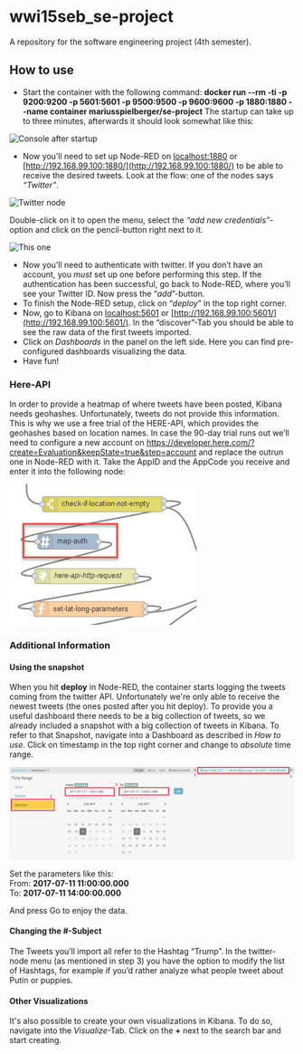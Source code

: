 # wwi15seb_se-project
A repository for the software engineering project (4th semester).

## How to use

* Start the container with the following command: **docker run --rm -ti -p 9200:9200 -p 5601:5601 -p 9500:9500 -p 9600:9600 -p 1880:1880 --name container mariusspielberger/se-project** 
The startup can take up to three minutes, afterwards it should look somewhat like this:

![Console after startup](https://raw.githubusercontent.com/mariusspielberger/wwi15seb_se-project/d95a0b555490b150d2f60284e6fcd0b070d97616/images/startup.jpg)
* Now you’ll need to set up Node-RED on [localhost:1880](http://localhost:1880/) or [http://192.168.99.100:1880/](http://192.168.99.100:1880/) to be able to receive the desired tweets. Look at the flow: one of the nodes says _“Twitter”_. 

![Twitter node](https://raw.githubusercontent.com/mariusspielberger/wwi15seb_se-project/d95a0b555490b150d2f60284e6fcd0b070d97616/images/nodered.jpg)

Double-click on it to open the menu, select the _“add new credentials”_-option and click on the pencil-button right next to it. 

![This one](https://raw.githubusercontent.com/mariusspielberger/wwi15seb_se-project/d95a0b555490b150d2f60284e6fcd0b070d97616/images/addtwitter.jpg)

* Now you’ll need to authenticate with twitter. If you don’t have an account, you _must_ set up one before performing this step. If the authentication has been successful, go back to Node-RED, where you’ll see your Twitter ID. Now press the “_add_”-button. 
* To finish the Node-RED setup, click on “_deploy_” in the top right corner. 
* Now, go to Kibana on [localhost:5601](http://localhost:5601//) or [http://192.168.99.100:5601/](http://192.168.99.100:5601/). In the “discover”-Tab you should be able to see the raw data of the first tweets imported.
* Click on *Dashboards* in the panel on the left side. Here you can find pre-configured dashboards visualizing the data. 
* Have fun! 

### Here-API

In order to provide a heatmap of where tweets have been posted, Kibana needs geohashes. Unfortunately, tweets do not provide this information. This is why we use a free trial of the HERE-API, which provides the geohashes based on location names. In case the 90-day trial runs out we’ll need to configure a new account on https://developer.here.com/?create=Evaluation&keepState=true&step=account and replace the outrun one in Node-RED with it. Take the AppID and the AppCode you receive and enter it into the following node:

![Node representing the Here-API](https://raw.githubusercontent.com/mariusspielberger/wwi15seb_se-project/95f8ece641ae6235c6dfbda9fb12359f47e3e51c/images/HereAPI.jpg)

### Additional Information 
#### Using the snapshot
When you hit **deploy** in Node-RED, the container starts logging the tweets coming from the twitter API. Unfortunately we're only able to receive the newest tweets (the ones posted after you hit deploy). To provide you a useful dashboard there needs to be a big collection of tweets, so we already included a snapshot with a big collection of tweets in Kibana.
To refer to that Snapshot, navigate into a Dashboard as described in _How to use_. Click on timestamp in the top right corner and change to  _absolute_ time range. 

![Timerange](https://raw.githubusercontent.com/mariusspielberger/wwi15seb_se-project/3f4636afce424153b894a37df4cc2240e20595b2/images/kibana.png)

Set the parameters like this:  
From: **2017-07-11 11:00:00.000**  
To: **2017-07-11 14:00:00.000**

And press Go to enjoy the data.

#### Changing the #-Subject
The Tweets you’ll import all refer to the Hashtag “Trump”. In the twitter-node menu (as mentioned in step 3) you have the option to modify the list of Hashtags, for example if you’d rather analyze what people tweet about Putin or puppies.

#### Other Visualizations
It's also possible to create your own visualizations in Kibana. To do so, navigate into the *Visualize*-Tab. Click on the **+** next to the search bar and start creating. 
